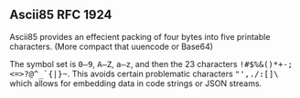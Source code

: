 
Ascii85 RFC 1924
----------------

Ascii85 provides an effecient packing of four bytes into five printable characters.
(More compact that uuencode or Base64)

The symbol set is <tt>0–9</tt>, <tt>A–Z</tt>, <tt>a–z</tt>, and then the 23 characters <tt>!#$%&()*+-;<=>?@^_`{|}~</tt>. 
This avoids certain problematic characters <tt>"',./:[]\\</tt> which allows for embedding data in code strings or JSON streams.

